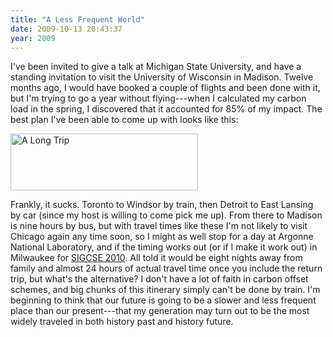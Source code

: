```yaml
---
title: "A Less Frequent World"
date: 2009-10-13 20:43:37
year: 2009
---
```

I've been invited to give a talk at Michigan State University, and have a standing invitation to visit the University of Wisconsin in Madison. Twelve months ago, I would have booked a couple of flights and been done with it, but I'm trying to go a year without flying---when I calculated my carbon load in the spring, I discovered that it accounted for 85% of my impact. The best plan I've been able to come up with looks like this:

<img title="A Long Trip" src="{{site.github.url}}/files/2009/10/screen-shot-2009-10-08-at-70957-am-300x91.png" alt="A Long Trip" width="300" height="91" />

Frankly, it sucks. Toronto to Windsor by train, then Detroit to East Lansing by car (since my host is willing to come pick me up). From there to Madison is nine hours by bus, but with travel times like these I'm not likely to visit Chicago again any time soon, so I might as well stop for a day at Argonne National Laboratory, and if the timing works out (or if I make it work out) in Milwaukee for <a href="http://www.sigcse.org/sigcse2010/">SIGCSE 2010</a>. All told it would be eight nights away from family and almost 24 hours of actual travel time once you include the return trip, but what's the alternative? I don't have a lot of faith in carbon offset schemes, and big chunks of this itinerary simply can't be done by train. I'm beginning to think that our future is going to be a slower and less frequent place than our present---that my generation may turn out to be the most widely traveled in both history past and history future.
